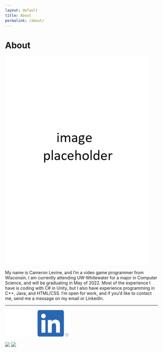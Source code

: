 ```yaml
---
layout: default
title: About
permalink: /about/
---
```

# About
![image](./images/temp.png)  

My name is Cameron Levine, and I’m a video game programmer from Wisconsin. I am currently attending UW-Whitewater for a major in Computer Science, and will be graduating in May of 2022. Most of the experience I have is coding with C# in Unity, but I also have experience programming in C++, Java, and HTML/CSS. I’m open for work, and if you’d like to contact me, send me a message on my email or LinkedIn.  

<hr>

[![image](./images/mail.png)](mailto:chaotixlevine@gmail.com)
[![image](./images/LI-In-Bug-small.png)](https://www.linkedin.com/in/cameron-levine-930242214)

<a href="mailto:chaotixlevine@gmail.com"><img src="/./images/mail.png" style="height: 21px;"></a>
<a href="https://www.linkedin.com/in/cameron-levine-930242214"><img src="/./images/LI-In-Bug-small.png" style="height: 21px;"></a>
